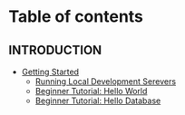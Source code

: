 # Table of contents

## INTRODUCTION

* [Getting Started](README.md)
  * [Running Local Development Serevers](introduction/readme/running-local-development-serevers.md)
  * [Beginner Tutorial: Hello World](introduction/readme/beginner-tutorial-hello-world.md)
  * [Beginner Tutorial: Hello Database](introduction/readme/beginner-tutorial-hello-database.md)
